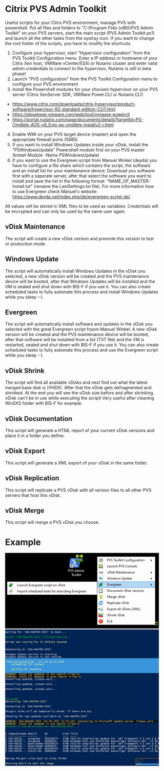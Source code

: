 # Citrix PVS Admin Toolkit
Useful scripts for your Citrix PVS environment, manage PVS with powershell.
Put all files and folders to "C:\Program Files (x86)\PVS Admin Toolkit" on your PVS servers, start the main script (PVS Admin Toolkit.ps1) and launch all the other tasks from the systray icon. If you want to change the root folder of the scripts, you have to modify the shortcuts.

1. Configure your hypervisor, start "Hypervisor configuration" from the PVS Toolkit Configuration menu. Enter a IP address or hostname of your Citrix Xen host, VMWare vCenter/ESXi or Nutanix cluster and enter valid admin credentials to connect to the hypervisor, Nutanix is still in beta phase!
2. Launch "PVS configuration" from the PVS Toolkit Configuration menu to configure your PVS environment
3. Install the Powershell modules for your choosen hypervisor on your PVS server (Citrix XenServer SDK, VMWare Power.CLI or Nutanix.CLI)
- https://www.citrix.com/downloads/citrix-hypervisor/product-software/hypervisor-82-standard-edition-CU1.html
- https://developer.vmware.com/web/tool/vmware-powercli
- https://portal.nutanix.com/page/documents/details?targetId=PS-Cmdlets-AOS-v6_0:ps-ps-cmdlets-installv2-r.html
4. Enable WMI on your PVS target device (master) and open the appropriate firewall ports (5985)
5. If you want to install Windows Updates inside your vDisk, install the "PSWindowsUpdate" Powershell module first on your PVS master (Install-Module -Name PSWindowsUpdate)
6. If you want to use the Evergreen script from Manuel Winkel (deyda) you have to configure a file share which contains the script, the software and an install list for your maintenance device. Download you software first with a seperate server, after that select the software you want to install and save the list in the following format: "NAME_OF_MASTER-Install.txt" (rename the LastSettings.txt file). For more information how to use Evergreen check Manuel's website: https://www.deyda.net/index.php/de/evergreen-script-de/

All values will be stored in XML files to be used as variables. Credentials will be encrypted and can only be used by the same user again. 

## vDisk Maintenance
The script will create a new vDisk version and promote this version to test or production mode.

## Windows Update
The script will automatically install Windows Updates in the vDisk you selected, a new vDisk version will be created and the PVS maintenance device will be booted, after that Windows Updates will be installed and the VM is sealed and shut down with BIS-F if you use it. You can also create scheduled tasks to fully automate this process and install Windows Updates while you sleep :-). 

## Evergreen
The script will automatically install software and  updates in the vDisk you selected with the great Evergreen script frpom Manuel Winkel. A new vDisk version will be created and the PVS maintenance device will be booted, after that software will be installed from a list (TXT file) and the VM is restarted, sealed and shut down with BIS-F if you use it. You can also create scheduled tasks to fully automate this process and use the Evergreen script while you sleep :-). 
## vDisk Shrink
The script will find all available vDisks and next find out what the latest merged base disk is (VHDX). After that the vDisk gets defragmented and shrinked. At the end you will see the vDisk size before and after shrinking. vDisk can't be in use while executing the script! Very useful after cleaning WinSXS folder with BIS-F for example. 

## vDisk Documentation
This script will generate a HTML report of your current vDisk versions and place it in a folder you define.

## vDisk Export
This script will generate a XML export of your vDisk in the same folder.

## vDisk Replication
This script will replicate a PVS vDisk with all version files to all other PVS servers that host this vDisk.

## vDisk Merge
This script will merge a PVS vDisk you choose.

# Example

![Toolkit](https://github.com/Mohrpheus78/Citrix/blob/main/PVS%20Admin%20Toolkit/PVSAdminToolkit.png)
![Toolkit](https://github.com/Mohrpheus78/Citrix/blob/main/PVS%20Admin%20Toolkit/WU.png)